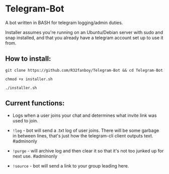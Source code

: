 # Telegram-Bot
A bot written in BASH for telegram logging/admin duties.

Installer assumes you're running on an Ubuntu/Debian server with sudo and snap installed, and that you already have a telegram account set up to use it from.

##  How to install:
```
git clone https://github.com/R32fanboy/Telegram-Bot && cd Telegram-Bot
```

```
chmod +x installer.sh
```
```
./installer.sh
```



## Current functions:

- Logs when a user joins your chat and determines what invite link was used to join.

- `!log` - bot will send a .txt log of user joins. There will be some garbage in between lines, that's just how the telegram-cli client outputs text. #adminonly

- `!purge` - will archive log and then clear it so that it's not too junked up for next use. #adminonly

- `!source` - bot will send a link to your group leading here. 
